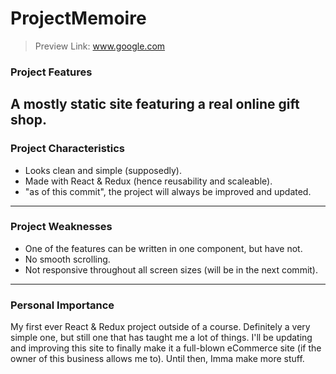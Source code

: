 # ProjectMemoire
> Preview Link: www.google.com

### Project Features
A mostly static site featuring a real online gift shop.
----
### Project Characteristics
* Looks clean and simple (supposedly).
* Made with React & Redux (hence reusability and scaleable).
* "as of this commit", the project will always be improved and updated.
----
### Project Weaknesses
* One of the features can be written in one component, but have not.
* No smooth scrolling.
* Not responsive throughout all screen sizes (will be in the next commit).
----
### Personal Importance
My first ever React & Redux project outside of a course. Definitely a very simple one, 
but still one that has taught me a lot of things. I'll be updating and improving this site 
to finally make it a full-blown eCommerce site (if the owner of this business allows me to). 
Until then, Imma make more stuff.
